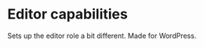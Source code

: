 Editor capabilities
===================

Sets up the editor role a bit different. Made for WordPress.

